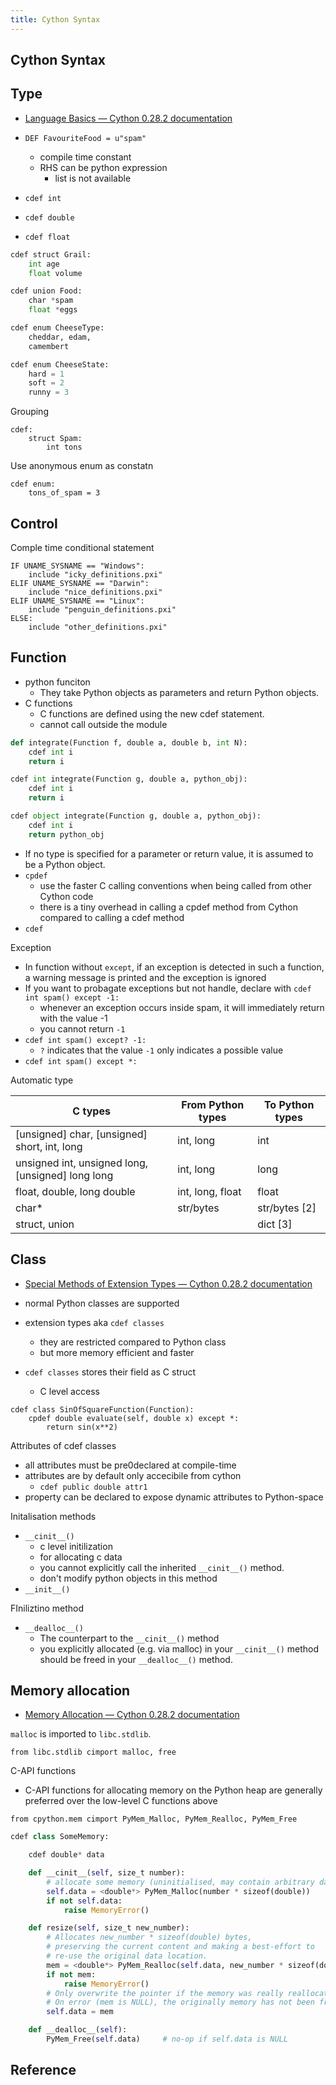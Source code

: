 ```yaml
---
title: Cython Syntax
---
```


## Cython Syntax

## Type
* [Language Basics — Cython 0.28.2 documentation](http://docs.cython.org/en/latest/src/userguide/language_basics.html)

* `DEF FavouriteFood = u"spam"`
    * compile time constant
    * RHS can be python expression
        * list is not available
* `cdef int`
* `cdef double`
* `cdef float`

```python
cdef struct Grail:
    int age
    float volume

cdef union Food:
    char *spam
    float *eggs

cdef enum CheeseType:
    cheddar, edam,
    camembert

cdef enum CheeseState:
    hard = 1
    soft = 2
    runny = 3
```

Grouping

```
cdef:
    struct Spam:
        int tons
```

Use anonymous enum as constatn

```
cdef enum:
    tons_of_spam = 3
```

## Control
Comple time conditional statement

```
IF UNAME_SYSNAME == "Windows":
    include "icky_definitions.pxi"
ELIF UNAME_SYSNAME == "Darwin":
    include "nice_definitions.pxi"
ELIF UNAME_SYSNAME == "Linux":
    include "penguin_definitions.pxi"
ELSE:
    include "other_definitions.pxi"
```

## Function
* python funciton
    * They take Python objects as parameters and return Python objects.
* C functions
    * C functions are defined using the new cdef statement.
    * cannot call outside the module

```python
def integrate(Function f, double a, double b, int N):
    cdef int i
    return i

cdef int integrate(Function g, double a, python_obj):
    cdef int i
    return i

cdef object integrate(Function g, double a, python_obj):
    cdef int i
    return python_obj
```

* If no type is specified for a parameter or return value, it is assumed to be a Python object.
* `cpdef`
    * use the faster C calling conventions when being called from other Cython code
    * there is a tiny overhead in calling a cpdef method from Cython compared to calling a cdef method
* `cdef`

Exception

* In function without `except`, if an exception is detected in such a function, a warning message is printed and the exception is ignored
* If you want to probagate exceptions but not handle, declare with `cdef int spam() except -1:`
    * whenever an exception occurs inside spam, it will immediately return with the value -1
    * you cannot return `-1`
* `cdef int spam() except? -1:`
    * `?` indicates that the value `-1` only indicates a possible value
* `cdef int spam() except *:`

Automatic type

| C types                                           | From Python types | To Python types |
|---------------------------------------------------|-------------------|-----------------|
| [unsigned] char, [unsigned] short, int, long      | int, long         | int             |
| unsigned int, unsigned long, [unsigned] long long | int, long         | long            |
| float, double, long double                        | int, long, float  | float           |
| char*                                             | str/bytes         | str/bytes [2]   |
| struct, union                                     |                   | dict [3]        |


## Class
* [Special Methods of Extension Types — Cython 0.28.2 documentation](http://docs.cython.org/en/latest/src/userguide/special_methods.html)

* normal Python classes are supported
* extension types aka `cdef classes`
    * they are restricted compared to Python class
    * but more memory efficient and faster
* `cdef classes` stores their field as C struct
    * C level access

```
cdef class SinOfSquareFunction(Function):
    cpdef double evaluate(self, double x) except *:
        return sin(x**2)
```

Attributes of cdef classes

* all attributes must be pre0declared at compile-time
* attributes are by default only accecibile from cython
    * `cdef public double attr1`
* property can be declared to expose dynamic attributes to Python-space

Initalisation methods

* `__cinit__()`
    * c level initilization
    * for allocating c data
    * you cannot explicitly call the inherited `__cinit__()` method.
    * don't modify python objects in this method
* `__init__()`

FIniliztino method

* `__dealloc__()`
    * The counterpart to the `__cinit__()` method
    * you explicitly allocated (e.g. via malloc) in your `__cinit__()` method should be freed in your `__dealloc__()` method.

## Memory allocation
* [Memory Allocation — Cython 0.28.2 documentation](http://docs.cython.org/en/latest/src/tutorial/memory_allocation.html)


`malloc` is imported to `libc.stdlib`.

```
from libc.stdlib cimport malloc, free
```

C-API functions

* C-API functions for allocating memory on the Python heap are generally preferred over the low-level C functions above

```
from cpython.mem cimport PyMem_Malloc, PyMem_Realloc, PyMem_Free
```


```python
cdef class SomeMemory:

    cdef double* data

    def __cinit__(self, size_t number):
        # allocate some memory (uninitialised, may contain arbitrary data)
        self.data = <double*> PyMem_Malloc(number * sizeof(double))
        if not self.data:
            raise MemoryError()

    def resize(self, size_t new_number):
        # Allocates new_number * sizeof(double) bytes,
        # preserving the current content and making a best-effort to
        # re-use the original data location.
        mem = <double*> PyMem_Realloc(self.data, new_number * sizeof(double))
        if not mem:
            raise MemoryError()
        # Only overwrite the pointer if the memory was really reallocated.
        # On error (mem is NULL), the originally memory has not been freed.
        self.data = mem

    def __dealloc__(self):
        PyMem_Free(self.data)     # no-op if self.data is NULL
```

## Reference

